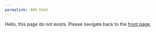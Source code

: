 ```yaml
---
permalink: 404.html
---
```


Hello, this page do not exists. Please navigate back to the [front page](/).